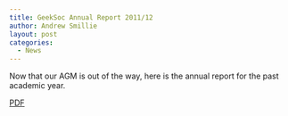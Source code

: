```yaml
---
title: GeekSoc Annual Report 2011/12
author: Andrew Smillie
layout: post
categories:
  - News
---
```

Now that our AGM is out of the way, here is the annual report for the past academic year.

[PDF][1]

 [1]: {{site.baseurl}}/wp-content/uploads/2012/05/gs_report.pdf